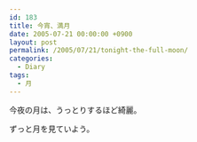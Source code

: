 ```yaml
---
id: 183
title: 今宵、満月
date: 2005-07-21 00:00:00 +0900
layout: post
permalink: /2005/07/21/tonight-the-full-moon/
categories:
  - Diary
tags:
  - 月
---
```

今夜の月は、うっとりするほど綺麗。

ずっと月を見ていよう。
